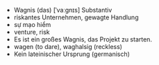 - Wagnis (das) [ˈvaːɡnɪs] Substantiv
- riskantes Unternehmen, gewagte Handlung
- sự mạo hiểm
- venture, risk
- Es ist ein großes Wagnis, das Projekt zu starten.
- wagen (to dare), waghalsig (reckless)  
- Kein lateinischer Ursprung (germanisch)